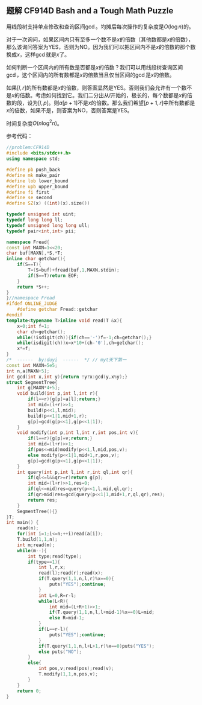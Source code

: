 ## 题解 CF914D Bash and a Tough Math Puzzle

用线段树支持单点修改和查询区间$\gcd$。均摊后每次操作的复杂度是$O(\log n)$的。

对于一次询问，如果区间内只有至多一个数不是$x$的倍数（其他数都是$x$的倍数），那么该询问答案为YES，否则为NO。因为我们可以把区间内不是$x$的倍数的那个数换成$x$，这样$\gcd$就是$x$了。

如何判断一个区间内的所有数是否都是$x$的倍数？我们可以用线段树查询区间$\gcd$，这个区间内的所有数都是$x$的倍数当且仅当区间的$\gcd$是$x$的倍数。

如果$[l,r]$的所有数都是$x$的倍数，则答案显然是YES。否则我们会允许有一个数不是$x$的倍数。考虑如何找到它。我们二分出从$l$开始的，极长的，每个数都是$x$的倍数的段，设为$[l,p]$。则$a[p+1]$不是$x$的倍数。那么我们希望$[p+1,r]$中所有数都是$x$的倍数，如果不是，则答案为NO，否则答案是YES。

时间复杂度$O(n\log^2n)$。

参考代码：

```cpp
//problem:CF914D
#include <bits/stdc++.h>
using namespace std;

#define pb push_back
#define mk make_pair
#define lob lower_bound
#define upb upper_bound
#define fi first
#define se second
#define SZ(x) ((int)(x).size())

typedef unsigned int uint;
typedef long long ll;
typedef unsigned long long ull;
typedef pair<int,int> pii;

namespace Fread{
const int MAXN=1<<20;
char buf[MAXN],*S,*T;
inline char getchar(){
	if(S==T){
		T=(S=buf)+fread(buf,1,MAXN,stdin);
		if(S==T)return EOF;
	}
	return *S++;
}
}//namespace Fread
#ifdef ONLINE_JUDGE
	#define getchar Fread::getchar
#endif
template<typename T>inline void read(T &x){
	x=0;int f=1;
	char ch=getchar();
	while(!isdigit(ch)){if(ch=='-')f=-1;ch=getchar();}
	while(isdigit(ch))x=x*10+(ch-'0'),ch=getchar();
	x*=f;
}
/*  ------  by:duyi  ------  */ // myt天下第一
const int MAXN=5e5;
int n,a[MAXN+5];
int gcd(int x,int y){return !y?x:gcd(y,x%y);}
struct SegmentTree{
	int g[MAXN*4+5];
	void build(int p,int l,int r){
		if(l==r){g[p]=a[l];return;}
		int mid=(l+r)>>1;
		build(p<<1,l,mid);
		build(p<<1|1,mid+1,r);
		g[p]=gcd(g[p<<1],g[p<<1|1]);
	}
	void modify(int p,int l,int r,int pos,int v){
		if(l==r){g[p]=v;return;}
		int mid=(l+r)>>1;
		if(pos<=mid)modify(p<<1,l,mid,pos,v);
		else modify(p<<1|1,mid+1,r,pos,v);
		g[p]=gcd(g[p<<1],g[p<<1|1]);
	}
	int query(int p,int l,int r,int ql,int qr){
		if(ql<=l&&qr>=r)return g[p];
		int mid=(l+r)>>1,res=0;
		if(ql<=mid)res=query(p<<1,l,mid,ql,qr);
		if(qr>mid)res=gcd(query(p<<1|1,mid+1,r,ql,qr),res);
		return res;
	}
	SegmentTree(){}
}T;
int main() {
	read(n);
	for(int i=1;i<=n;++i)read(a[i]);
	T.build(1,1,n);
	int m;read(m);
	while(m--){
		int type;read(type);
		if(type==1){
			int l,r,x;
			read(l);read(r);read(x);
			if(T.query(1,1,n,l,r)%x==0){
				puts("YES");continue;
			}
			int L=0,R=r-l;
			while(L<R){
				int mid=(L+R+1)>>1;
				if(T.query(1,1,n,l,l+mid-1)%x==0)L=mid;
				else R=mid-1;
			}
			if(L==r-l){
				puts("YES");continue;
			}
			if(T.query(1,1,n,l+L+1,r)%x==0)puts("YES");
			else puts("NO");
		}
		else{
			int pos,v;read(pos);read(v);
			T.modify(1,1,n,pos,v);
		}
	}
	return 0;
}
```

